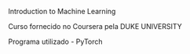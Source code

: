 Introduction to Machine Learning 

Curso fornecido no Coursera pela DUKE UNIVERSITY

Programa utilizado - PyTorch
